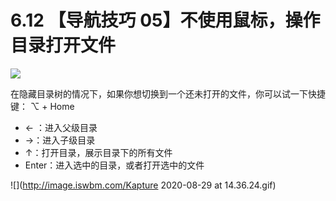 # 6.12 【导航技巧 05】不使用鼠标，操作目录打开文件

![](http://image.iswbm.com/20200804124133.png)

在隐藏目录树的情况下，如果你想切换到一个还未打开的文件，你可以试一下快捷键： ⌥ + Home

- ← ：进入父级目录
- →：进入子级目录
- ↑：打开目录，展示目录下的所有文件
- Enter：进入选中的目录，或者打开选中的文件

![](http://image.iswbm.com/Kapture 2020-08-29 at 14.36.24.gif)


